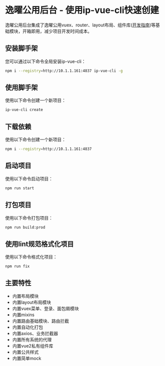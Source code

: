 # 逸曜公用后台 - 使用ip-vue-cli快速创建

逸曜公用后台集成了逸曜公用vuex、router、layout布局、组件库([开发指南](http://10.1.1.161:9999/element-ui/#/zh-CN/component/installation))等基础模块，开箱即用，减少项目开发时间成本。

## 安装脚手架

您可以通过以下命令全局安装ip-vue-cli：

```bash
npm i --registry=http://10.1.1.161:4837 ip-vue-cli -g
```

## 使用脚手架
使用以下命令创建一个新项目：

```bash
ip-vue-cli create
```

## 下载依赖
使用以下命令创建一个新项目：

```bash
npm i --registry=http://10.1.1.161:4837
```

## 启动项目
使用以下命令启动项目：

```bash
npm run start
```

## 打包项目
使用以下命令打包项目：

```bash
npm run build:prod
```

## 使用lint规范格式化项目
使用以下命令格式化项目：

```bash
npm run fix
```

## 主要特性
- 内置布局模块
- 内置layout布局模块
- 内置vuex菜单、登录、面包屑模块
- 内置mixins
- 内置路由基础模块、路由拦截
- 内置自动化打包
- 内置axios、业务拦截器
- 内置所有系统的代理
- 内置vue2私有组件库
- 内置公共样式
- 内置简单mock